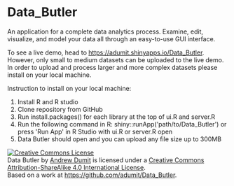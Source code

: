 # Data_Butler
An application for a complete data analytics process. Examine, edit, visualize, and model your data all through an easy-to-use GUI interface.

To see a live demo, head to https://adumit.shinyapps.io/Data_Butler. However, only small to medium datasets can be uploaded to the live demo. In order to upload and process larger and more complex datasets please install on your local machine.

Instruction to install on your local machine:
1. Install R and R studio
2. Clone repository from GitHub
3. Run install.packages() for each library at the top of ui.R and server.R
4. Run the following command in R: shiny::runApp('path/to/Data_Butler') or press 'Run App' in R Studio with ui.R or server.R open
5. Data Butler should open and you can upload any file size up to 300MB

<a rel="license" href="http://creativecommons.org/licenses/by-sa/4.0/"><img alt="Creative Commons License" style="border-width:0" src="https://i.creativecommons.org/l/by-sa/4.0/88x31.png" /></a><br /><span xmlns:dct="http://purl.org/dc/terms/" property="dct:title">Data Butler</span> by <a xmlns:cc="http://creativecommons.org/ns#" href="https://github.com/adumit/Data_Butler" property="cc:attributionName" rel="cc:attributionURL">Andrew Dumit</a> is licensed under a <a rel="license" href="http://creativecommons.org/licenses/by-sa/4.0/">Creative Commons Attribution-ShareAlike 4.0 International License</a>.<br />Based on a work at <a xmlns:dct="http://purl.org/dc/terms/" href="https://github.com/adumit/Data_Butler" rel="dct:source">https://github.com/adumit/Data_Butler</a>.
